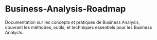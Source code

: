 # Business-Analysis-Roadmap
Documentation sur les concepts et pratiques de Business Analysis, couvrant les méthodes, outils, et techniques essentiels pour les Business Analysts. 

